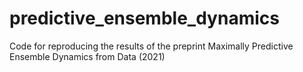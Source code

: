 # predictive_ensemble_dynamics
Code for reproducing the results of the preprint Maximally Predictive Ensemble Dynamics from Data (2021)
